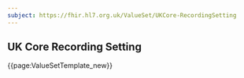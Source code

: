 ```yaml
---
subject: https://fhir.hl7.org.uk/ValueSet/UKCore-RecordingSetting
---
```

## UK Core Recording Setting

{{page:ValueSetTemplate_new}}